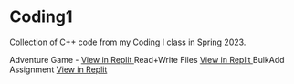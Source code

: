 # Coding1
Collection of C++ code from my Coding I class in Spring 2023.

Adventure Game - <a href = "https://replit.com/@alycat07/AdventureAssignment?v=1">View in Replit </a>
Read+Write Files <a href = "https://replit.com/@alycat07/ReadWrite-Files"> View in Replit </a>
BulkAdd Assignment <a href = "https://replit.com/@alycat07/BulkAdd-Assignment"> View in Replit </a>
